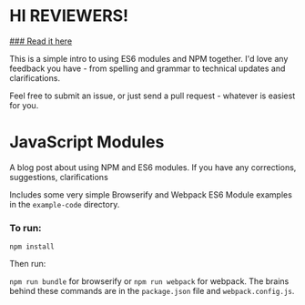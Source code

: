 # HI REVIEWERS!

[### Read it here](./blob/master/javascript-modules.md)

This is a simple intro to using ES6 modules and NPM together. I'd love any feedback you have - from spelling and grammar to technical updates and clarifications.

Feel free to submit an issue, or just send a pull request - whatever is easiest for you. 

# JavaScript Modules

A blog post about using NPM and ES6 modules. If you have any corrections, suggestions, clarifications 

Includes some very simple Browserify and Webpack ES6 Module examples in the `example-code` directory.

### To run:

`npm install`

Then run:

`npm run bundle` for browserify or `npm run webpack` for webpack. The brains behind these commands are in the `package.json` file and `webpack.config.js`.
